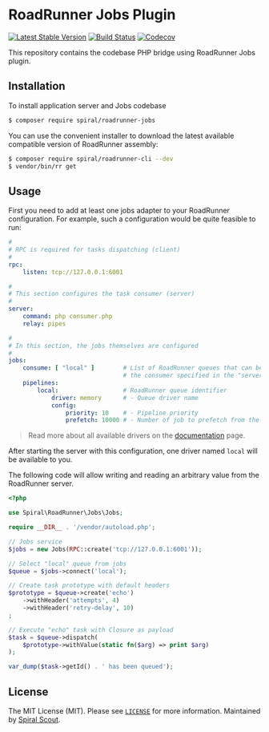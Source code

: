 # RoadRunner Jobs Plugin

[![Latest Stable Version](https://poser.pugx.org/spiral/roadrunner-jobs/version)](https://packagist.org/packages/spiral/roadrunner-jobs)
[![Build Status](https://github.com/spiral/roadrunner-jobs/workflows/build/badge.svg)](https://github.com/spiral/roadrunner-jobs/actions)
[![Codecov](https://codecov.io/gh/spiral/roadrunner-jobs/branch/master/graph/badge.svg)](https://codecov.io/gh/spiral/roadrunner-jobs/)

This repository contains the codebase PHP bridge using RoadRunner Jobs plugin.

## Installation

To install application server and Jobs codebase

```bash
$ composer require spiral/roadrunner-jobs
```

You can use the convenient installer to download the latest available compatible
version of RoadRunner assembly:

```bash
$ composer require spiral/roadrunner-cli --dev
$ vendor/bin/rr get
```

## Usage

First you need to add at least one jobs adapter to your RoadRunner configuration.
For example, such a configuration would be quite feasible to run:

```yaml
#
# RPC is required for tasks dispatching (client)
#
rpc:
    listen: tcp://127.0.0.1:6001

#
# This section configures the task consumer (server)
#
server:
    command: php consumer.php
    relay: pipes

#
# In this section, the jobs themselves are configured
#
jobs:
    consume: [ "local" ]        # List of RoadRunner queues that can be processed by 
                                # the consumer specified in the "server" section.
    pipelines:
        local:                  # RoadRunner queue identifier
            driver: memory      # - Queue driver name
            config:
                priority: 10    # - Pipeline priority
                prefetch: 10000 # - Number of job to prefetch from the driver until ACK/NACK.
```

> Read more about all available drivers on the
> [documentation](https://roadrunner.dev/docs/plugins-jobs/2.x/en) page.

After starting the server with this configuration, one driver named `local`
will be available to you.

The following code will allow writing and reading an arbitrary value from the
RoadRunner server.

```php
<?php

use Spiral\RoadRunner\Jobs\Jobs;

require __DIR__ . '/vendor/autoload.php';

// Jobs service
$jobs = new Jobs(RPC::create('tcp://127.0.0.1:6001'));

// Select "local" queue from jobs
$queue = $jobs->connect('local');

// Create task prototype with default headers
$prototype = $queue->create('echo')
    ->withHeader('attempts', 4)
    ->withHeader('retry-delay', 10)
;

// Execute "echo" task with Closure as payload
$task = $queue->dispatch(
    $prototype->withValue(static fn($arg) => print $arg)
);

var_dump($task->getId() . ' has been queued');
```

## License

The MIT License (MIT). Please see [`LICENSE`](./LICENSE) for more information. Maintained
by [Spiral Scout](https://spiralscout.com).
